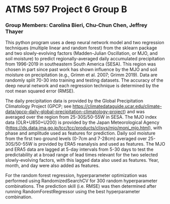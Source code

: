 # ATMS 597 Project 6 Group B
### Group Members: Carolina Bieri, Chu-Chun Chen, Jeffrey Thayer

This python program uses a deep neural network model and two regression techniques (multiple linear and random forest) from the sklearn package and two slowly-evolving factors (Madden-Julian Oscillation, or MJO, and soil moisture) to predict regionally-averaged daily accumulated precipitation from 1996-2019 in southeastern South America (SESA). This region was chosen in part since past work has shown influence by the MJO and soil moisture on precipitation (e.g., Grimm et al. 2007; Grimm 2019). Data are randomly split 70-30 into training and testing datasets. The accuracy of the deep neural network and each regression technique is determined by the root mean squared error (RMSE).

The daily precipitation data is provided by the Global Precipitation Climatology Project (GPCP; see https://climatedataguide.ucar.edu/climate-data/gpcp-daily-global-precipitation-climatology-project) and was averaged over the region from 25-30S/50-55W in SESA. The MJO index data (OLR+U850+U200) is provided by the Japan Meteorological Agency (https://ds.data.jma.go.jp/tcc/tcc/products/clisys/mjo/moni_mjo.html), with phase and amplitude used as features for prediction. Daily soil moisture from the first two ground levels (0-7cm and 7-28cm) averaged over 25-30S/50-55W is provided by ERA5 reanalysis and used as features. The MJO and ERA5 data are lagged at 5-day intervals from 5-30 days to test the predictability at a broad range of lead times relevant for the two selected slowly-evolving factors, with this lagged data also used as features. Year, month, and day were also added as features. 

For the random forest regression, hyperparameter optimization was performed using RandomizedSearchCV for 300 random hyperparameter combinations. The prediction skill (i.e. RMSE) was then determined after running RandomForestRegressor using the best hyperparameter combination.
